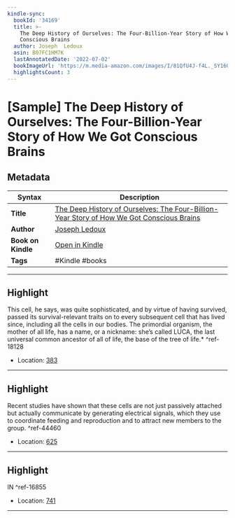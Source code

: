 ```yaml
---
kindle-sync:
  bookId: '34169'
  title: >-
    The Deep History of Ourselves: The Four-Billion-Year Story of How We Got
    Conscious Brains
  author: Joseph  Ledoux
  asin: B07FC1HM7K
  lastAnnotatedDate: '2022-07-02'
  bookImageUrl: 'https://m.media-amazon.com/images/I/81QfU4J-f4L._SY160.jpg'
  highlightsCount: 3
---
```

# [Sample] The Deep History of Ourselves: The Four-Billion-Year Story of How We Got Conscious Brains

## Metadata

| Syntax | Description |
| ---------- | ---------- |
| **Title** | [The Deep History of Ourselves: The Four-Billion-Year Story of How We Got Conscious Brains](https://www.amazon.com/dp/B07FC1HM7K?&linkCode=ll1&tag=jwtwkm-20&language=en_US&ref_=as_li_ss_tl) |
| **Author** | [Joseph  Ledoux](https://www.amazon.com/Joseph-Ledoux/e/B000APOE8O/ref=dp_byline_cont_ebooks_1) |
| **Book on Kindle** | <a href="kindle://book?action=open&asin=B07FC1HM7K" target="_blank">Open in Kindle</a> |
| **Tags** | #Kindle #books |

---

## Highlight

This cell, he says, was quite sophisticated, and by virtue of having survived, passed its survival-relevant traits on to every subsequent cell that has lived since, including all the cells in our bodies. The primordial organism, the mother of all life, has a name, or a nickname: she’s called LUCA, the last universal common ancestor of all of life, the base of the tree of life.* ^ref-18128
- Location: [383](kindle://book?action=open&asin=B07FC1HM7K&location=383)

---
## Highlight

Recent studies have shown that these cells are not just passively attached but actually communicate by generating electrical signals, which they use to coordinate feeding and reproduction and to attract new members to the group. ^ref-44460

- Location: [625](kindle://book?action=open&asin=B07FC1HM7K&location=625)

---
## Highlight

IN ^ref-16855

- Location: [741](kindle://book?action=open&asin=B07FC1HM7K&location=741)

---
